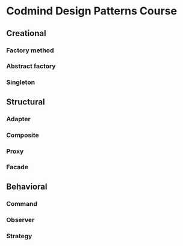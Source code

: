# Codmind Design Patterns Course
## Creational
### Factory method
### Abstract factory
### Singleton
## Structural
### Adapter
### Composite
### Proxy
### Facade
## Behavioral
### Command
### Observer
### Strategy
